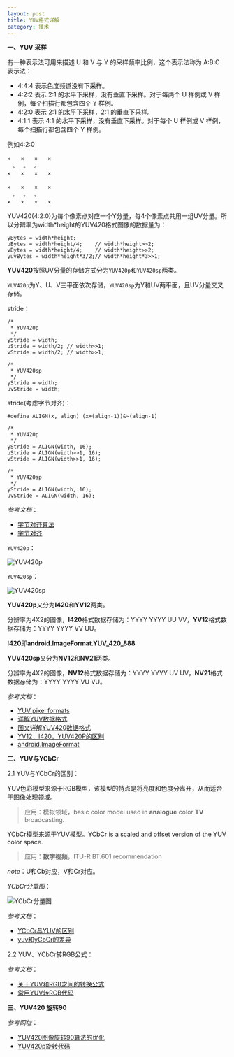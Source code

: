 ```yaml
---
layout: post
title: YUV格式详解
category: 技术
---
```


**一、YUV 采样**

有一种表示法可用来描述 U 和 V 与 Y 的采样频率比例，这个表示法称为 A:B:C 表示法：

* 4:4:4 表示色度频道没有下采样。
* 4:2:2 表示 2:1 的水平下采样，没有垂直下采样。对于每两个 U 样例或 V 样例，每个扫描行都包含四个 Y 样例。
* 4:2:0 表示 2:1 的水平下采样，2:1 的垂直下采样。
* 4:1:1 表示 4:1 的水平下采样，没有垂直下采样。对于每个 U 样例或 V 样例，每个扫描行都包含四个 Y 样例。

例如4:2:0

```
×　　×　　×　　×
　。　 。　 。
×　　×　　×　　×

×　　×　　×　　×
　。　 。　 。
×　　×　　×　　×
```

YUV420(4:2:0)为每个像素点对应一个Y分量，每4个像素点共用一组UV分量。所以分辨率为width*height的YUV420格式图像的数据量为：

```
yBytes = width*height;
uBytes = width*height/4;    // width*height>>2;
vBytes = width*height/4;    // width*height>>2;
yuvBytes = width*height*3/2;// width*height*3>>1;
```

**YUV420**按照UV分量的存储方式分为`YUV420p`和`YUV420sp`两类。

`YUV420p`为Y、U、V三平面依次存储，`YUV420sp`为Y和UV两平面，且UV分量交叉存储。

stride：

```
/*
 * YUV420p
 */
yStride = width;
uStride = width/2; // width>>1;
vStride = width/2; // width>>1;

/*
 * YUV420sp
 */
yStride = width;
uvStride = width;
```

stride(考虑字节对齐)：

```
#define ALIGN(x, align) (x+(align-1))&~(align-1)

/*
 * YUV420p
 */
yStride = ALIGN(width, 16);
uStride = ALIGN(width>>1, 16);
vStride = ALIGN(width>>1, 16);

/*
 * YUV420sp
 */
yStride = ALIGN(width, 16);
uvStride = ALIGN(width, 16);
```

*参考文档*：

* [字节对齐算法](http://my.oschina.net/chunquedong/blog/267555 "Markdown")
* [字节对齐](http://sensor.blog.51cto.com/1018471/240230 "Markdown")

`YUV420p`：

![YUV420p](http://img.my.csdn.net/uploads/201208/31/1346422959_6364.png "yuv")

`YUV420sp`：

![YUV420sp](http://img.my.csdn.net/uploads/201208/31/1346422970_2927.png "yuv")

**YUV420p**又分为**I420**和**YV12**两类。

分辨率为4X2的图像，**I420**格式数据存储为：YYYY YYYY UU VV，**YV12**格式数据存储为：YYYY YYYY VV UU。

**I420**即**android.ImageFormat.YUV_420_888**

**YUV420sp**又分为**NV12**和**NV21**两类。

分辨率为4X2的图像，**NV12**格式数据存储为：YYYY YYYY UV UV，**NV21**格式数据存储为：YYYY YYYY VU VU。

*参考文档*：

* [YUV pixel formats](http://www.fourcc.org/yuv.php "Markdown")
* [详解YUV数据格式](http://blog.csdn.net/beyond_cn/article/details/12998247 "Markdown")
* [图文详解YUV420数据格式](http://m.blog.csdn.net/blog/mianhuantang848989/30234481 "Markdown")
* [YV12，I420，YUV420P的区别](http://blog.csdn.net/leixiaohua1020/article/details/12234821 "Markdown")
* [android.ImageFormat](http://developer.android.com/reference/android/graphics/ImageFormat.html "Markdown")

**二、YUV与YCbCr**

2.1 YUV与YCbCr的区别：

YUV色彩模型来源于RGB模型，该模型的特点是将亮度和色度分离开，从而适合于图像处理领域。
> 应用：模拟领域，basic color model used in **analogue** color **TV** broadcasting.
 
YCbCr模型来源于YUV模型。YCbCr is a scaled and offset version of the YUV color space.
> 应用：**数字视频**，ITU-R BT.601 recommendation

*note*：U和Cb对应，V和Cr对应。

*YCbCr分量图*：

![YCbCr分量图](https://i-msdn.sec.s-msft.com/dynimg/IC676791.png "YCbCr")

*参考文档*：

* [YCbCr与YUV的区别](http://blog.csdn.net/michaelcao1980/article/details/12773183 "Markdown")
* [yuv和yCbCr的差异](http://blog.csdn.net/sunshine1314/article/details/612485 "Markdown")

2.2 YUV、YCbCr转RGB公式：

*参考文档*：

* [关于YUV和RGB之间的转换公式 ](http://blog.sina.com.cn/s/blog_5713096b0100059i.html "Markdown")
* [常用YUV转RGB代码](http://blog.csdn.net/huiguixian/article/details/17334195 "Markdown")

**三、YUV420 旋转90**

*参考网址*：

* [YUV420图像旋转90算法的优化](http://blog.csdn.net/kl222/article/details/24470305 "Markdown")
* [YUV420p旋转代码](http://blog.csdn.net/chen495810242/article/details/39375443 "Markdown")
